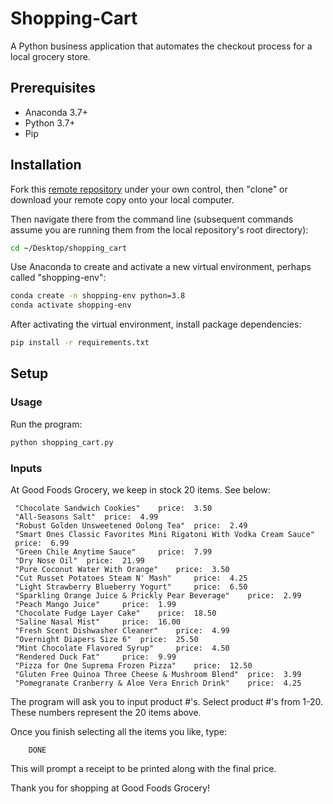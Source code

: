 # Shopping-Cart

A Python business application that automates the checkout process for a local grocery store.

## Prerequisites

  + Anaconda 3.7+
  + Python 3.7+
  + Pip

## Installation

Fork this [remote repository](https://github.com/abansal22/Shopping_cart) under your own control, then "clone" or download your remote copy onto your local computer.

Then navigate there from the command line (subsequent commands assume you are running them from the local repository's root directory):

```sh
cd ~/Desktop/shopping_cart
```
Use Anaconda to create and activate a new virtual environment, perhaps called "shopping-env":

```sh
conda create -n shopping-env python=3.8
conda activate shopping-env
```

After activating the virtual environment, install package dependencies:

```sh
pip install -r requirements.txt
```

## Setup

### Usage

Run the program:

```py
python shopping_cart.py
```

### Inputs

At Good Foods Grocery, we keep in stock 20 items. See below:
```
 "Chocolate Sandwich Cookies"	 price:	 3.50
 "All-Seasons Salt"	 price:	 4.99
 "Robust Golden Unsweetened Oolong Tea"	 price:	 2.49
 "Smart Ones Classic Favorites Mini Rigatoni With Vodka Cream Sauce"	 price:	 6.99
 "Green Chile Anytime Sauce"	 price:	 7.99
 "Dry Nose Oil"	 price:	 21.99
 "Pure Coconut Water With Orange"	 price:	 3.50
 "Cut Russet Potatoes Steam N' Mash"	 price:	 4.25
 "Light Strawberry Blueberry Yogurt"	 price:	 6.50
 "Sparkling Orange Juice & Prickly Pear Beverage"	 price:	 2.99
 "Peach Mango Juice"	 price:	 1.99
 "Chocolate Fudge Layer Cake"	 price:	 18.50
 "Saline Nasal Mist"	 price:	 16.00
 "Fresh Scent Dishwasher Cleaner"	 price:	 4.99
 "Overnight Diapers Size 6"	 price:	 25.50
 "Mint Chocolate Flavored Syrup"	 price:	 4.50
 "Rendered Duck Fat"	 price:	 9.99
 "Pizza for One Suprema Frozen Pizza"	 price:	 12.50
 "Gluten Free Quinoa Three Cheese & Mushroom Blend"	 price:	 3.99
 "Pomegranate Cranberry & Aloe Vera Enrich Drink"	 price:	 4.25
```


The program will ask you to input product #'s. Select product #'s from 1-20. These numbers represent the 20 items above.

Once you finish selecting all the items you like, type:

```
    DONE
```

This will prompt a receipt to be printed along with the final price.

Thank you for shopping at Good Foods Grocery!
